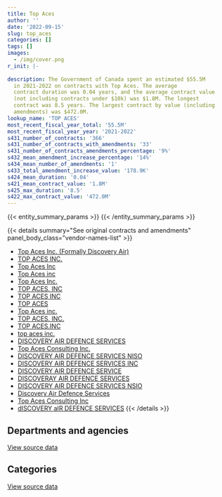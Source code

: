 ```yaml
---
title: Top Aces
author: ''
date: '2022-09-15'
slug: top_aces
categories: []
tags: []
images:
  - /img/cover.png
r_init: |-
  
description: The Government of Canada spent an estimated $55.5M
  in 2021-2022 on contracts with Top Aces. The average
  contract duration was 0.04 years, and the average contract value
  (not including contracts under $10k) was $1.8M. The longest
  contract was 8.5 years. The largest contract by value (including
  amendments) was $472.0M.
lookup_name: 'TOP ACES'
most_recent_fiscal_year_total: '55.5M'
most_recent_fiscal_year_year: '2021-2022'
s431_number_of_contracts: '366'
s431_number_of_contracts_with_amendments: '33'
s431_number_of_contracts_amendments_percentage: '9%'
s432_mean_amendment_increase_percentage: '14%'
s434_mean_number_of_amendments: '1'
s433_total_amendment_increase_value: '178.9K'
s424_mean_duration: '0.04'
s421_mean_contract_value: '1.8M'
s425_max_duration: '8.5'
s422_max_contract_value: '472.0M'
---
```


<script src="/rmarkdown-libs/htmlwidgets/htmlwidgets.js"></script>
<link href="/rmarkdown-libs/datatables-css/datatables-crosstalk.css" rel="stylesheet" />
<script src="/rmarkdown-libs/datatables-binding/datatables.js"></script>
<script src="/rmarkdown-libs/jquery/jquery-3.6.0.min.js"></script>
<link href="/rmarkdown-libs/dt-core-bootstrap/css/dataTables.bootstrap.min.css" rel="stylesheet" />
<link href="/rmarkdown-libs/dt-core-bootstrap/css/dataTables.bootstrap.extra.css" rel="stylesheet" />
<script src="/rmarkdown-libs/dt-core-bootstrap/js/jquery.dataTables.min.js"></script>
<script src="/rmarkdown-libs/dt-core-bootstrap/js/dataTables.bootstrap.min.js"></script>
<link href="/rmarkdown-libs/crosstalk/css/crosstalk.min.css" rel="stylesheet" />
<script src="/rmarkdown-libs/crosstalk/js/crosstalk.min.js"></script>
<script src="/rmarkdown-libs/htmlwidgets/htmlwidgets.js"></script>
<link href="/rmarkdown-libs/datatables-css/datatables-crosstalk.css" rel="stylesheet" />
<script src="/rmarkdown-libs/datatables-binding/datatables.js"></script>
<script src="/rmarkdown-libs/jquery/jquery-3.6.0.min.js"></script>
<link href="/rmarkdown-libs/dt-core-bootstrap/css/dataTables.bootstrap.min.css" rel="stylesheet" />
<link href="/rmarkdown-libs/dt-core-bootstrap/css/dataTables.bootstrap.extra.css" rel="stylesheet" />
<script src="/rmarkdown-libs/dt-core-bootstrap/js/jquery.dataTables.min.js"></script>
<script src="/rmarkdown-libs/dt-core-bootstrap/js/dataTables.bootstrap.min.js"></script>
<link href="/rmarkdown-libs/crosstalk/css/crosstalk.min.css" rel="stylesheet" />
<script src="/rmarkdown-libs/crosstalk/js/crosstalk.min.js"></script>

{{< entity_summary_params >}}
{{< /entity_summary_params >}}

{{< details summary="See original contracts and amendments" panel_body_class="vendor-names-list" >}}
- [Top Aces Inc. (Formally Discovery Air)](https://search.open.canada.ca/en/ct/?sort=contract_value_f%20desc&page=1&search_text=%22Top%20Aces%20Inc.%20%28Formally%20Discovery%20Air%29%22)
- [TOP ACES INC.](https://search.open.canada.ca/en/ct/?sort=contract_value_f%20desc&page=1&search_text=%22TOP%20ACES%20INC.%22)
- [Top Aces Inc](https://search.open.canada.ca/en/ct/?sort=contract_value_f%20desc&page=1&search_text=%22Top%20Aces%20Inc%22)
- [Top Aces inc](https://search.open.canada.ca/en/ct/?sort=contract_value_f%20desc&page=1&search_text=%22Top%20Aces%20inc%22)
- [Top Aces Inc.](https://search.open.canada.ca/en/ct/?sort=contract_value_f%20desc&page=1&search_text=%22Top%20Aces%20Inc.%22)
- [TOP ACES. INC](https://search.open.canada.ca/en/ct/?sort=contract_value_f%20desc&page=1&search_text=%22TOP%20ACES.%20INC%22)
- [TOP ACES INC](https://search.open.canada.ca/en/ct/?sort=contract_value_f%20desc&page=1&search_text=%22TOP%20ACES%20INC%22)
- [TOP ACES](https://search.open.canada.ca/en/ct/?sort=contract_value_f%20desc&page=1&search_text=%22TOP%20ACES%22)
- [Top Aces inc.](https://search.open.canada.ca/en/ct/?sort=contract_value_f%20desc&page=1&search_text=%22Top%20Aces%20inc.%22)
- [TOP ACES. INC.](https://search.open.canada.ca/en/ct/?sort=contract_value_f%20desc&page=1&search_text=%22TOP%20ACES.%20INC.%22)
- [TOP ACES.INC](https://search.open.canada.ca/en/ct/?sort=contract_value_f%20desc&page=1&search_text=%22TOP%20ACES.INC%22)
- [top aces inc.](https://search.open.canada.ca/en/ct/?sort=contract_value_f%20desc&page=1&search_text=%22top%20aces%20inc.%22)
- [DISCOVERY AIR DEFENCE SERVICES](https://search.open.canada.ca/en/ct/?sort=contract_value_f%20desc&page=1&search_text=%22DISCOVERY%20AIR%20DEFENCE%20SERVICES%22)
- [Top Aces Consulting Inc.](https://search.open.canada.ca/en/ct/?sort=contract_value_f%20desc&page=1&search_text=%22Top%20Aces%20Consulting%20Inc.%22)
- [DISCOVERY AIR DEFENCE SERVICES NISO](https://search.open.canada.ca/en/ct/?sort=contract_value_f%20desc&page=1&search_text=%22DISCOVERY%20AIR%20DEFENCE%20SERVICES%20NISO%22)
- [DISCOVERY AIR DEFENCE SERVICES INC](https://search.open.canada.ca/en/ct/?sort=contract_value_f%20desc&page=1&search_text=%22DISCOVERY%20AIR%20DEFENCE%20SERVICES%20INC%22)
- [DISCOVERY AIR DEFENCE SERVICE](https://search.open.canada.ca/en/ct/?sort=contract_value_f%20desc&page=1&search_text=%22DISCOVERY%20AIR%20DEFENCE%20SERVICE%22)
- [DISCOVERAY AIR DEFENCE SERVICES](https://search.open.canada.ca/en/ct/?sort=contract_value_f%20desc&page=1&search_text=%22DISCOVERAY%20AIR%20DEFENCE%20SERVICES%22)
- [DISCOVERY AIR DEFENCE SERVICES NSIO](https://search.open.canada.ca/en/ct/?sort=contract_value_f%20desc&page=1&search_text=%22DISCOVERY%20AIR%20DEFENCE%20SERVICES%20NSIO%22)
- [Discovery Air Defence Services](https://search.open.canada.ca/en/ct/?sort=contract_value_f%20desc&page=1&search_text=%22Discovery%20Air%20Defence%20Services%22)
- [Top Aces Consulting Inc](https://search.open.canada.ca/en/ct/?sort=contract_value_f%20desc&page=1&search_text=%22Top%20Aces%20Consulting%20Inc%22)
- [dISCOVERY aIR DEFENCE SERVICES](https://search.open.canada.ca/en/ct/?sort=contract_value_f%20desc&page=1&search_text=%22dISCOVERY%20aIR%20DEFENCE%20SERVICES%22)
{{< /details >}}

## Departments and agencies

<div id="htmlwidget-1" style="width:100%;height:auto;" class="datatables html-widget"></div>
<script type="application/json" data-for="htmlwidget-1">{"x":{"style":"bootstrap","filter":"none","vertical":false,"data":[["<a href=\"/departments/dnd-mdn/\">National Defence<\/a>"],[116143255.63],[142130538.46],[55500089.82],[55500089.82]],"container":"<table class=\"table table-striped table-hover row-border order-column display\">\n  <thead>\n    <tr>\n      <th>Department<\/th>\n      <th>2018-2019<\/th>\n      <th>2019-2020<\/th>\n      <th>2020-2021<\/th>\n      <th>2021-2022<\/th>\n    <\/tr>\n  <\/thead>\n<\/table>","options":{"order":[[4,"desc"]],"pageLength":10,"autoWidth":true,"columnDefs":[{"targets":1,"render":"function(data, type, row, meta) {\n    return type !== 'display' ? data : DTWidget.formatCurrency(data, \"$\", 2, 3, \",\", \".\", true, null);\n  }"},{"targets":2,"render":"function(data, type, row, meta) {\n    return type !== 'display' ? data : DTWidget.formatCurrency(data, \"$\", 2, 3, \",\", \".\", true, null);\n  }"},{"targets":3,"render":"function(data, type, row, meta) {\n    return type !== 'display' ? data : DTWidget.formatCurrency(data, \"$\", 2, 3, \",\", \".\", true, null);\n  }"},{"targets":4,"render":"function(data, type, row, meta) {\n    return type !== 'display' ? data : DTWidget.formatCurrency(data, \"$\", 2, 3, \",\", \".\", true, null);\n  }"},{"width":"16%","targets":[1,2,3,4]},{"className":"dt-right","targets":[1,2,3,4]}],"orderClasses":false}},"evals":["options.columnDefs.0.render","options.columnDefs.1.render","options.columnDefs.2.render","options.columnDefs.3.render"],"jsHooks":[]}</script>
<p class="text-right">
<a href="https://github.com/GoC-Spending/contracts-data/tree/main/data/out/vendors/top_aces/summary_by_fiscal_year_by_department.csv" class="source-data-link btn btn-link">View source data</a>
</p>

## Categories

<div id="htmlwidget-2" style="width:100%;height:auto;" class="datatables html-widget"></div>
<script type="application/json" data-for="htmlwidget-2">{"x":{"style":"bootstrap","filter":"none","vertical":false,"data":[["<a href=\"/categories/defence/\">Defence<\/a>"],[116143255.63],[142130538.46],[55500089.82],[55500089.82]],"container":"<table class=\"table table-striped table-hover row-border order-column display\">\n  <thead>\n    <tr>\n      <th>Category<\/th>\n      <th>2018-2019<\/th>\n      <th>2019-2020<\/th>\n      <th>2020-2021<\/th>\n      <th>2021-2022<\/th>\n    <\/tr>\n  <\/thead>\n<\/table>","options":{"order":[[4,"desc"]],"dom":"t","pageLength":30,"autoWidth":true,"columnDefs":[{"targets":1,"render":"function(data, type, row, meta) {\n    return type !== 'display' ? data : DTWidget.formatCurrency(data, \"$\", 2, 3, \",\", \".\", true, null);\n  }"},{"targets":2,"render":"function(data, type, row, meta) {\n    return type !== 'display' ? data : DTWidget.formatCurrency(data, \"$\", 2, 3, \",\", \".\", true, null);\n  }"},{"targets":3,"render":"function(data, type, row, meta) {\n    return type !== 'display' ? data : DTWidget.formatCurrency(data, \"$\", 2, 3, \",\", \".\", true, null);\n  }"},{"targets":4,"render":"function(data, type, row, meta) {\n    return type !== 'display' ? data : DTWidget.formatCurrency(data, \"$\", 2, 3, \",\", \".\", true, null);\n  }"},{"width":"16%","targets":[1,2,3,4]},{"className":"dt-right","targets":[1,2,3,4]}],"orderClasses":false,"lengthMenu":[10,25,30,50,100]}},"evals":["options.columnDefs.0.render","options.columnDefs.1.render","options.columnDefs.2.render","options.columnDefs.3.render"],"jsHooks":[]}</script>
<p class="text-right">
<a href="https://github.com/GoC-Spending/contracts-data/tree/main/data/out/vendors/top_aces/summary_by_fiscal_year_by_category.csv" class="source-data-link btn btn-link">View source data</a>
</p>

